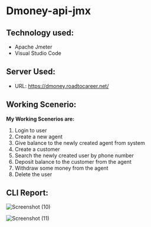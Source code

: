 <!-- Language: HTML -->


# Dmoney-api-jmx

## Technology used:
- Apache Jmeter
- Visual Studio Code

## Server Used: 
- URL: https://dmoney.roadtocareer.net/

## Working Scenerio:
**My Working Scenerios are:**

1. Login to user
2. Create a new agent
3. Give balance to the newly created agent from system
4. Create a customer
5. Search the newly created user by phone number
6. Deposit balance to the customer from the agent
7. Withdraw some money from the agent
8. Delete the user

## CLI Report:

![Screenshot (10)](https://user-images.githubusercontent.com/123433625/215781579-fa919b26-b26a-4b8f-8789-622037487c32.png)

![Screenshot (11)](https://user-images.githubusercontent.com/123433625/215781665-97660886-99a0-4400-bde8-211a4df60538.png)
